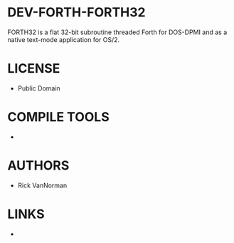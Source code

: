 DEV-FORTH-FORTH32
=================

FORTH32 is a flat 32-bit subroutine threaded Forth for DOS-DPMI and as a native text-mode application for OS/2.


LICENSE
===============
* Public Domain

COMPILE TOOLS
===============
* 

AUTHORS
===============
* Rick VanNorman

LINKS
===============
* 
